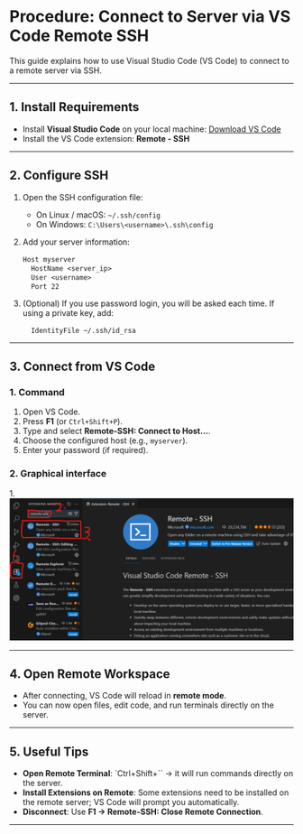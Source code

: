 # Procedure: Connect to Server via VS Code Remote SSH

This guide explains how to use Visual Studio Code (VS Code) to connect to a remote server via SSH.

---

## 1. Install Requirements
- Install **Visual Studio Code** on your local machine: [Download VS Code](https://code.visualstudio.com/)
- Install the VS Code extension: **Remote - SSH**

---

## 2. Configure SSH
1. Open the SSH configuration file:
   - On Linux / macOS: `~/.ssh/config`
   - On Windows: `C:\Users\<username>\.ssh\config`

2. Add your server information:
   ```ssh
   Host myserver
     HostName <server_ip>
     User <username>
     Port 22
   ```

3. (Optional) If you use password login, you will be asked each time.
   If using a private key, add:

   ```ssh
     IdentityFile ~/.ssh/id_rsa
   ```

---

## 3. Connect from VS Code

### 1. Command

1. Open VS Code.
2. Press **F1** (or `Ctrl+Shift+P`).
3. Type and select **Remote-SSH: Connect to Host...**.
4. Choose the configured host (e.g., `myserver`).
5. Enter your password (if required).

### 2. Graphical interface
1.![remote_ssh_install](./image/remote_ssh_install.png)

---

## 4. Open Remote Workspace

* After connecting, VS Code will reload in **remote mode**.
* You can now open files, edit code, and run terminals directly on the server.

---

## 5. Useful Tips

* **Open Remote Terminal**: \`Ctrl+Shift+\`\` → it will run commands directly on the server.
* **Install Extensions on Remote**: Some extensions need to be installed on the remote server; VS Code will prompt you automatically.
* **Disconnect**: Use **F1 → Remote-SSH: Close Remote Connection**.

---

